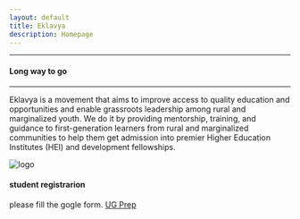 ```yaml
---
layout: default
title: Eklavya
description: Homepage
---
```

---
#### Long way to go
---


Eklavya is a movement that aims to improve access to quality education and opportunities and enable grassroots leadership among rural and marginalized youth. We do it by providing mentorship, training, and guidance to first-generation learners from rural and marginalized communities to help them get admission into premier Higher Education Institutes (HEI) and development fellowships.


<!-- The image has scrolling behavior to right -->

   

<img src="https://assets/img/Eklavya.jpg" alt="logo"  >




#### student registrarion
please fill the gogle form.
<a href="https://forms.gle/K3gx3Q5qu49G8htXA"> UG Prep </a>

